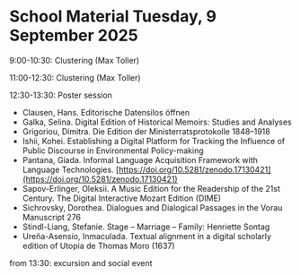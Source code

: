 # School Material Tuesday, 9 September 2025

9:00-10:30: Clustering (Max Toller)

11:00-12:30: Clustering (Max Toller)

12:30-13:30: Poster session

- Clausen, Hans. Editorische Datensilos öffnen
- Galka, Selina. Digital Edition of Historical Memoirs: Studies and Analyses
- Grigoriou, Dimitra. Die Edition der Ministerratsprotokolle 1848–1918
- Ishii, Kohei. Establishing a Digital Platform for Tracking the Influence of Public Discourse in Environmental Policy-making 
- Pantana, Giada. Informal Language Acquisition Framework with Language Technologies. [https://doi.org/10.5281/zenodo.17130421](https://doi.org/10.5281/zenodo.17130421)
- Sapov-Erlinger, Oleksii. A Music Edition for the Readership of the 21st Century. The Digital Interactive Mozart Edition (DIME)
- Sichrovsky, Dorothea. Dialogues and Dialogical Passages in the Vorau Manuscript 276
- Stindl-Liang, Stefanie. Stage – Marriage – Family: Henriette Sontag
- Ureña-Asensio, Inmaculada. Textual alignment in a digital scholarly edition of Utopia de Thomas Moro (1637)

from 13:30: excursion and social event
